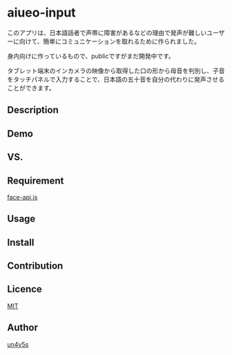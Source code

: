 aiueo-input
====

このアプリは、日本語話者で声帯に障害があるなどの理由で発声が難しいユーザーに向けて、簡単にコミュニケーションを取れるために作られました。

身内向けに作っているもので、publicですがまだ開発中です。

タブレット端末のインカメラの映像から取得した口の形から母音を判別し、子音をタッチパネルで入力することで、日本語の五十音を自分の代わりに発声させることができます。

## Description

## Demo

## VS. 

## Requirement

[face-api.js](https://github.com/justadudewhohacks/face-api.js)

## Usage

## Install

## Contribution

## Licence

[MIT](https://github.com/tcnksm/tool/blob/master/LICENCE)

## Author

[un4v5s](https://github.com/un4v5s)

